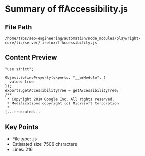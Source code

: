 # Summary of ffAccessibility.js
  
## File Path
`/home/tabs/seo-engineering/automation/node_modules/playwright-core/lib/server/firefox/ffAccessibility.js`

## Content Preview
```
"use strict";

Object.defineProperty(exports, "__esModule", {
  value: true
});
exports.getAccessibilityTree = getAccessibilityTree;
/**
 * Copyright 2018 Google Inc. All rights reserved.
 * Modifications copyright (c) Microsoft Corporation.
 *
[...truncated...]
```

## Key Points
- File type: .js
- Estimated size: 7506 characters
- Lines: 216
